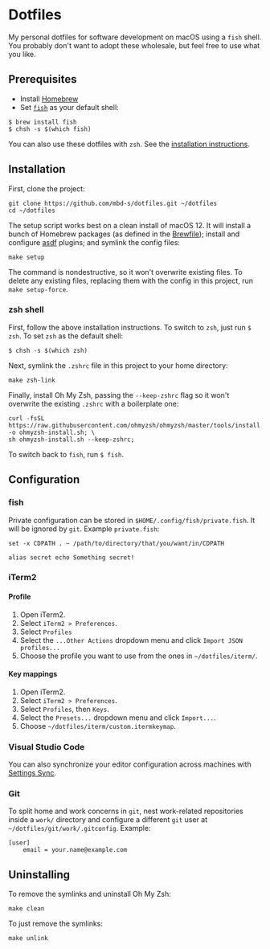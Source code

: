 # Dotfiles

My personal dotfiles for software development on macOS using a `fish` shell. You probably don't want to adopt these wholesale, but feel free to use what you like.

## Prerequisites

- Install [Homebrew](https://brew.sh/)
- Set [`fish`](https://fishshell.com/) as your default shell:

```shell
$ brew install fish
$ chsh -s $(which fish)
```

You can also use these dotfiles with `zsh`. See the [installation instructions](#zsh-shell).

## Installation

First, clone the project:

```shell
git clone https://github.com/mbd-s/dotfiles.git ~/dotfiles
cd ~/dotfiles
```

The setup script works best on a clean install of macOS 12. It will install a bunch of Homebrew packages (as defined in the [Brewfile](Brewfile)); install and configure [asdf](https://github.com/asdf-vm/asdf) plugins; and symlink the config files:

```shell
make setup
```

The command is nondestructive, so it won't overwrite existing files. To delete any existing files, replacing them with the config in this project, run `make setup-force`.

### zsh shell

First, follow the above installation instructions. To switch to `zsh`, just run `$ zsh`. To set `zsh` as the default shell:

```shell
$ chsh -s $(which zsh)
```

Next, symlink the `.zshrc` file in this project to your home directory:

```shell
make zsh-link
```

Finally, install Oh My Zsh, passing the `--keep-zshrc` flag so it won't overwrite the existing `.zshrc` with a boilerplate one:

```shell
curl -fsSL https://raw.githubusercontent.com/ohmyzsh/ohmyzsh/master/tools/install.sh -o ohmyzsh-install.sh; \
sh ohmyzsh-install.sh --keep-zshrc;
```

To switch back to `fish`, run `$ fish`.

## Configuration

### fish

Private configuration can be stored in `$HOME/.config/fish/private.fish`. It will be ignored by `git`. Example `private.fish`:

```shell
set -x CDPATH . ~ /path/to/directory/that/you/want/in/CDPATH

alias secret echo Something secret!
```

### iTerm2

#### Profile

1. Open iTerm2.
2. Select `iTerm2 > Preferences`.
3. Select `Profiles`
4. Select the `...Other Actions` dropdown menu and click `Import JSON profiles...`
5. Choose the profile you want to use from the ones in `~/dotfiles/iterm/`.

#### Key mappings

1. Open iTerm2.
2. Select `iTerm2 > Preferences`.
3. Select `Profiles`, then `Keys`.
4. Select the `Presets...` dropdown menu and click `Import...`.
5. Choose `~/dotfiles/iterm/custom.itermkeymap`.
### Visual Studio Code

You can also synchronize your editor configuration across machines with [Settings Sync](https://code.visualstudio.com/docs/editor/settings-sync).

### Git

To split home and work concerns in `git`, nest work-related repositories inside a `work/` directory and configure a different `git` user at `~/dotfiles/git/work/.gitconfig`. Example:

```
[user]
	email = your.name@example.com
```

## Uninstalling

To remove the symlinks and uninstall Oh My Zsh:

```shell
make clean
```

To just remove the symlinks:

```shell
make unlink
```
